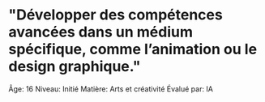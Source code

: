 # "Développer des compétences avancées dans un médium spécifique, comme l’animation ou le design graphique."

Âge: 16
Niveau: Initié
Matière: Arts et créativité
Évalué par: IA